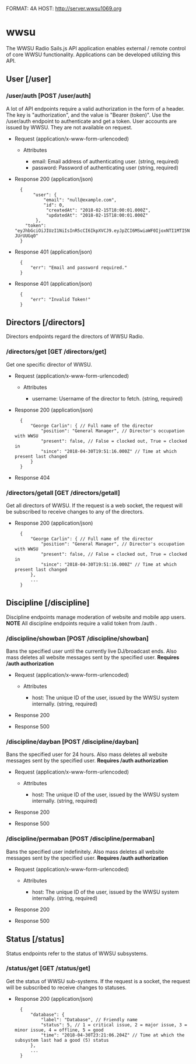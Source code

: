 FORMAT: 4A
HOST: http://server.wwsu1069.org

# wwsu

The WWSU Radio Sails.js API application enables external / remote control of core WWSU functionality. Applications can be developed utilizing this API.

## User [/user]

### /user/auth [POST /user/auth]

A lot of API endpoints require a valid authorization in the form of a header. 
The key is "authorization", and the value is "Bearer (token)". 
Use the /user/auth endpoint to authenticate and get a token.
User accounts are issued by WWSU. They are not available on request.

+ Request (application/x-www-form-urlencoded)

    + Attributes

        + email: Email address of authenticating user. (string, required)
        + password: Password of authenticating user (string, required)

+ Response 200 (application/json)

        {
             "user": {
                 "email": "null@example.com",
                 "id": 0,
                  "createdAt": "2018-02-15T18:00:01.000Z",
                  "updatedAt": "2018-02-15T18:00:01.000Z"
              },
          "token": "eyJhbGciOiJIUzI1NiIsInR5cCI6IkpXVCJ9.eyJpZCI6MSwiaWF0IjoxNTI1MTI5NTY3LCJleHAiOjE1MjUxMzA0Njd9.1QOmO3EzvkvMBSf5WohMFnCSYzCXxLBFAp-JUrUUGq0"
        }
    
+ Response 401 (application/json)

        {
            "err": "Email and password required."
        }
        
+ Response 401 (application/json)

        {
            "err": "Invalid Token!"
        }
        
## Directors [/directors]

Directors endpoints regard the directors of WWSU Radio.

### /directors/get [GET /directors/get]

Get one specific director of WWSU.

+ Request (application/x-www-form-urlencoded)

    + Attributes

        + username: Username of the director to fetch. (string, required)

+ Response 200 (application/json)

        {
            "George Carlin": { // Full name of the director
                "position": "General Manager", // Director's occupation with WWSU
                "present": false, // False = clocked out, True = clocked in
                "since": "2018-04-30T19:51:16.000Z" // Time at which present last changed
            }
        }

+ Response 404

### /directors/getall [GET /directors/getall]

Get all directors of WWSU. If the request is a web socket, the request will be subscribed to receive changes to any of the directors.

+ Response 200 (application/json)

        {
            "George Carlin": { // Full name of the director
                "position": "General Manager", // Director's occupation with WWSU
                "present": false, // False = clocked out, True = clocked in
                "since": "2018-04-30T19:51:16.000Z" // Time at which present last changed
            },
            ...
        }
        
## Discipline [/discipline]

Discipline endpoints manage moderation of website and mobile app users.
**NOTE** All discipline endpoints require a valid token from /auth .

### /discipline/showban [POST /discipline/showban]

Bans the specified user until the currently live DJ/broadcast ends. Also mass deletes all website messages sent by the specified user.
**Requires /auth authorization**

+ Request (application/x-www-form-urlencoded)

    + Attributes

        + host: The unique ID of the user, issued by the WWSU system internally. (string, required)
        
+ Response 200
+ Response 500

### /discipline/dayban [POST /discipline/dayban]

Bans the specified user for 24 hours. Also mass deletes all website messages sent by the specified user.
**Requires /auth authorization**

+ Request (application/x-www-form-urlencoded)

    + Attributes

        + host: The unique ID of the user, issued by the WWSU system internally. (string, required)
        
+ Response 200
+ Response 500

### /discipline/permaban [POST /discipline/permaban]

Bans the specified user indefinitely. Also mass deletes all website messages sent by the specified user.
**Requires /auth authorization**

+ Request (application/x-www-form-urlencoded)

    + Attributes

        + host: The unique ID of the user, issued by the WWSU system internally. (string, required)
        
+ Response 200
+ Response 500
        
## Status [/status]

Status endpoints refer to the status of WWSU subsystems.

### /status/get [GET /status/get]

Get the status of WWSU sub-systems. If the request is a socket, the request will be subscribed to receive changes to statuses.

+ Response 200 (application/json)

        {
            "database": {
                "label": "Database", // Friendly name
                "status": 5, // 1 = critical issue, 2 = major issue, 3 = minor issue, 4 = offline, 5 = good
                "time": "2018-04-30T23:21:06.204Z" // Time at which the subsystem last had a good (5) status
            },
            ...
        }
